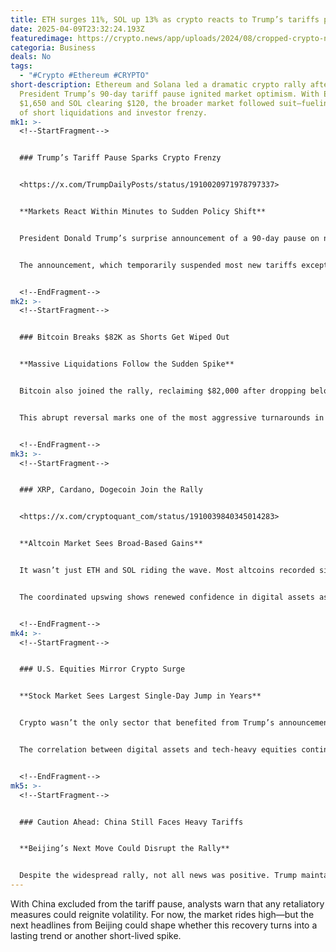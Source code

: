 ```yaml
---
title: ETH surges 11%, SOL up 13% as crypto reacts to Trump’s tariffs pause
date: 2025-04-09T23:32:24.193Z
featuredimage: https://crypto.news/app/uploads/2024/08/cropped-crypto-news-bull-trading-chart-option05.webp
categoria: Business
deals: No
tags:
  - "#Crypto #Ethereum #CRYPTO"
short-description: Ethereum and Solana led a dramatic crypto rally after
  President Trump’s 90-day tariff pause ignited market optimism. With ETH above
  $1,650 and SOL clearing $120, the broader market followed suit—fueling a wave
  of short liquidations and investor frenzy.
mk1: >-
  <!--StartFragment-->


  ### Trump’s Tariff Pause Sparks Crypto Frenzy


  <https://x.com/TrumpDailyPosts/status/1910020971978797337>


  **Markets React Within Minutes to Sudden Policy Shift**


  President Donald Trump’s surprise announcement of a 90-day pause on new tariffs sent immediate shockwaves through the crypto sector. Ethereum (ETH) surged more than 11% to cross $1,650, while Solana (SOL) exploded 13% higher, jumping past $120.


  The announcement, which temporarily suspended most new tariffs except on Chinese goods, introduced a wave of market-wide optimism. Investors who had braced for extended economic disruption began flooding back into digital assets—causing altcoins and major tokens alike to surge.


  <!--EndFragment-->
mk2: >-
  <!--StartFragment-->


  ### Bitcoin Breaks $82K as Shorts Get Wiped Out


  **Massive Liquidations Follow the Sudden Spike**


  Bitcoin also joined the rally, reclaiming $82,000 after dropping below $74,000 just hours earlier. According to CryptoQuant, the rebound triggered more than $92 million in short liquidations within a single hour. Coinglass reported over $574 million in total liquidations in 24 hours, with shorts making up $342 million of that figure.


  This abrupt reversal marks one of the most aggressive turnarounds in months, with retail and institutional traders racing to cover bearish bets. The combination of unexpected policy news and high leverage set the stage for one of the biggest liquidations of the year.


  <!--EndFragment-->
mk3: >-
  <!--StartFragment-->


  ### XRP, Cardano, Dogecoin Join the Rally


  <https://x.com/cryptoquant_com/status/1910039840345014283>


  **Altcoin Market Sees Broad-Based Gains**


  It wasn’t just ETH and SOL riding the wave. Most altcoins recorded significant upward moves as investor sentiment turned bullish. XRP, Cardano (ADA), and Dogecoin (DOGE) saw large inflows as market participants rotated into risk-on mode.


  The coordinated upswing shows renewed confidence in digital assets as macroeconomic fears momentarily subside. Analysts now expect increased short-term volatility as traders assess how long the rally can last and what Beijing’s response to the China-specific tariffs might be.


  <!--EndFragment-->
mk4: >-
  <!--StartFragment-->


  ### U.S. Equities Mirror Crypto Surge


  **Stock Market Sees Largest Single-Day Jump in Years**


  Crypto wasn’t the only sector that benefited from Trump’s announcement. The Nasdaq soared 9%, the S&P 500 rose over 7%, and the Dow Jones gained more than 2,400 points—the biggest single-day jump in five years.


  The correlation between digital assets and tech-heavy equities continues to strengthen, as both sectors react to geopolitical and macroeconomic developments with heightened sensitivity.


  <!--EndFragment-->
mk5: >-
  <!--StartFragment-->


  ### Caution Ahead: China Still Faces Heavy Tariffs


  **Beijing’s Next Move Could Disrupt the Rally**


  Despite the widespread rally, not all news was positive. Trump maintained a steep 125% tariff on Chinese imports, escalating tensions with Beijing. Earlier in the week, China had raised its tariffs on U.S. goods to 84% in response to Trump’s prior 50% hike.
---
```

With China excluded from the tariff pause, analysts warn that any retaliatory measures could reignite volatility. For now, the market rides high—but the next headlines from Beijing could shape whether this recovery turns into a lasting trend or another short-lived spike.

<!--EndFragment-->